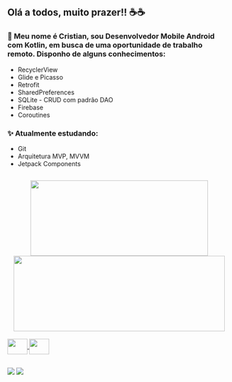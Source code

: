 ## Olá a todos, muito prazer!! ☕☕

### 💬 Meu nome é Cristian, sou Desenvolvedor Mobile Android com Kotlin, em busca de uma oportunidade de trabalho remoto. Disponho de alguns conhecimentos:
* RecyclerView 
* Glide e Picasso
* Retrofit
* SharedPreferences
* SQLite - CRUD com padrão DAO
* Firebase
* Coroutines

### ✨ Atualmente estudando:
* Git
* Arquitetura MVP, MVVM
* Jetpack Components
##
<div align="center">
  <a href="https://github.com/cristianbragaa">
  <img height="170em" width="400" src="https://github-readme-stats.vercel.app/api?username=cristianbragaa&show_icons=true&theme=dark&include_all_commits=true&count_private=true"/>
  <img height="170em" width="476" src="https://github-readme-stats.vercel.app/api/top-langs/?username=cristianbragaa&layout=compact&langs_count=7&theme=dark"/>
</div>

<div style="display: inline_block"><br>
  <img align="center" height="35" width="45" src="https://cdn.jsdelivr.net/gh/devicons/devicon/icons/kotlin/kotlin-original.svg" >
  <img align="center" height="35" width="45" src="https://cdn.jsdelivr.net/gh/devicons/devicon/icons/java/java-original.svg">
</div>

##

<div> 
  <a href="https://instagram.com/__cristianbraga/" target="_blank"><img src="https://img.shields.io/badge/-Instagram-%23E4405F?style=for-the-badge&logo=instagram&logoColor=white" target="_blank"></a>
  <a href="https://www.linkedin.com/in/cristianbragadev/" target="_blank"><img src="https://img.shields.io/badge/-LinkedIn-%230077B5?style=for-the-badge&logo=linkedin&logoColor=white" target="_blank"></a> 
</div>
